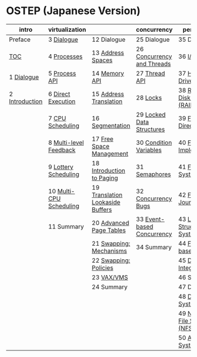 
# OSTEP (Japanese Version)

| intro           | virtualization          |                                  | concurrency                | persistence                         | appendices       |
| --------------- | ----------------------- | -------------------------------- | -------------------------- | ----------------------------------- | ---------------- |
| Preface | 3 [Dialogue](https://github.com/syarochan/Operating-Systems-Three-Easy-Pieces-in-japanese/blob/master/03/03.md) | 12 Dialogue | 25 Dialogue | 35 Dialogue | [Dialogue](http://ostep.org/Chinese/fla.pdf) | 
| [TOC](http://ostep.org/Chinese/toc.pdf) | 4 [Processes](https://github.com/syarochan/Operating-Systems-Three-Easy-Pieces-in-japanese/blob/master/04/04.md) | 13 [Address Spaces](https://github.com/syarochan/Operating-Systems-Three-Easy-Pieces-in-japanese/blob/master/13/13.md) | 26 [Concurrency and Threads](https://github.com/syarochan/Operating-Systems-Three-Easy-Pieces-in-japanese/blob/master/26/26.md) | 36 [I/O Devices](https://github.com/syarochan/Operating-Systems-Three-Easy-Pieces-in-japanese/blob/master/36/36.md) | [Virtual Machines](http://ostep.org/Chinese/flb.pdf) | 
| 1 [Dialogue](https://github.com/syarochan/Operating-Systems-Three-Easy-Pieces-in-japanese/blob/master/01/01.md) | 5 [Process API](https://github.com/syarochan/Operating-Systems-Three-Easy-Pieces-in-japanese/blob/master/05/05.md) | 14 [Memory API](https://github.com/syarochan/Operating-Systems-Three-Easy-Pieces-in-japanese/blob/master/14/14.md) | 27 [Thread API](https://github.com/syarochan/Operating-Systems-Three-Easy-Pieces-in-japanese/blob/master/27/27.md) | 37 [Hard Disk Drives](https://github.com/syarochan/Operating-Systems-Three-Easy-Pieces-in-japanese/blob/master/37/37.md) | [Dialogue](http://ostep.org/Chinese/flc.pdf) | 
| 2 [Introduction](https://github.com/syarochan/Operating-Systems-Three-Easy-Pieces-in-japanese/blob/master/02/02.md) | 6 [Direct Execution](https://github.com/syarochan/Operating-Systems-Three-Easy-Pieces-in-japanese/blob/master/06/06.md) | 15 [Address Translation](https://github.com/syarochan/Operating-Systems-Three-Easy-Pieces-in-japanese/blob/master/15/15.md) | 28 [Locks](https://github.com/syarochan/Operating-Systems-Three-Easy-Pieces-in-japanese/blob/master/28/28.md) | 38 [Redundant Disk Arrays (RAID)](https://github.com/syarochan/Operating-Systems-Three-Easy-Pieces-in-japanese/blob/master/38/38.md) | [Monitors](http://ostep.org/Chinese/bad.pdf) | 
|  | 7 [CPU Scheduling](https://github.com/syarochan/Operating-Systems-Three-Easy-Pieces-in-japanese/blob/master/07/07.md) | 16 [Segmentation](https://github.com/syarochan/Operating-Systems-Three-Easy-Pieces-in-japanese/blob/master/16/16.md) | 29 [Locked Data Structures](https://github.com/syarochan/Operating-Systems-Three-Easy-Pieces-in-japanese/blob/master/29/29.md) | 39 [Files and Directories](https://github.com/syarochan/Operating-Systems-Three-Easy-Pieces-in-japanese/blob/master/39/39.md) | [Dialogue](http://ostep.org/Chinese/fld.pdf) | 
|  | 8 [Multi-level Feedback](https://github.com/syarochan/Operating-Systems-Three-Easy-Pieces-in-japanese/blob/master/08/08.md) | 17 [Free Space Management](https://github.com/syarochan/Operating-Systems-Three-Easy-Pieces-in-japanese/blob/master/17/17.md) | 30 [Condition Variables](https://github.com/syarochan/Operating-Systems-Three-Easy-Pieces-in-japanese/blob/master/30/30.md) | 40 [File System Implementation](https://github.com/syarochan/Operating-Systems-Three-Easy-Pieces-in-japanese/blob/master/40/40.md) | [Lab Tutorial](http://ostep.org/Chinese/fle.pdf) | 
|  | 9 [Lottery Scheduling](https://github.com/syarochan/Operating-Systems-Three-Easy-Pieces-in-japanese/blob/master/09/09.md) | 18 [Introduction to Paging](https://github.com/syarochan/Operating-Systems-Three-Easy-Pieces-in-japanese/blob/master/18/18.md) | 31 [Semaphores](https://github.com/syarochan/Operating-Systems-Three-Easy-Pieces-in-japanese/blob/master/31/31.md) | 41 [Fast File System (FFS)](https://github.com/syarochan/Operating-Systems-Three-Easy-Pieces-in-japanese/blob/master/41/41.md) | [Systems Labs](http://ostep.org/Chinese/flf.pdf) | 
|  | 10 [Multi-CPU Scheduling](https://github.com/syarochan/Operating-Systems-Three-Easy-Pieces-in-japanese/blob/master/10/10.md) | 19 [Translation Lookaside Buffers](https://github.com/syarochan/Operating-Systems-Three-Easy-Pieces-in-japanese/blob/master/19/19.md) | 32 [Concurrency Bugs](https://github.com/syarochan/Operating-Systems-Three-Easy-Pieces-in-japanese/blob/master/32/32.md) | 42 [FSCK and Journaling](https://github.com/syarochan/Operating-Systems-Three-Easy-Pieces-in-japanese/blob/master/42/42.md) | [xv6 Labs](http://ostep.org/Chinese/flg.pdf) | 
|  | 11 Summary | 20 [Advanced Page Tables](https://github.com/syarochan/Operating-Systems-Three-Easy-Pieces-in-japanese/blob/master/20/20.md) | 33 [Event-based Concurrency](https://github.com/syarochan/Operating-Systems-Three-Easy-Pieces-in-japanese/blob/master/33/33.md) | 43 [Log-Structured File System (LFS)](https://github.com/syarochan/Operating-Systems-Three-Easy-Pieces-in-japanese/blob/master/43/43.md) |  | 
|  |  | 21 [Swapping: Mechanisms](https://github.com/syarochan/Operating-Systems-Three-Easy-Pieces-in-japanese/blob/master/21/21.md) | 34 Summary | 44 [Flash-based SSDs](https://github.com/syarochan/Operating-Systems-Three-Easy-Pieces-in-japanese/blob/master/44/44.md) |  | 
|  |  | 22 [Swapping: Policies](https://github.com/syarochan/Operating-Systems-Three-Easy-Pieces-in-japanese/blob/master/22/22.md) |  | 45 [Data Integrity](https://github.com/syarochan/Operating-Systems-Three-Easy-Pieces-in-japanese/blob/master/45/45.md) |  | 
|  |  | 23 [VAX/VMS](https://github.com/syarochan/Operating-Systems-Three-Easy-Pieces-in-japanese/blob/master/23/23.md) |  | 46 Summary |  | 
|  |  | 24 Summary |  | 47 Dialogue |  | 
|  |  |  |  | 48 [Distributed Systems](https://github.com/syarochan/Operating-Systems-Three-Easy-Pieces-in-japanese/blob/master/48/48.md) |  | 
|  |  |  |  | 49 [Network File System (NFS)](https://github.com/syarochan/Operating-Systems-Three-Easy-Pieces-in-japanese/blob/master/49/49.md) |  | 
|  |  |  |  | 50 [Andrew File System (AFS)](https://github.com/syarochan/Operating-Systems-Three-Easy-Pieces-in-japanese/blob/master/50/50.md) |  | 
